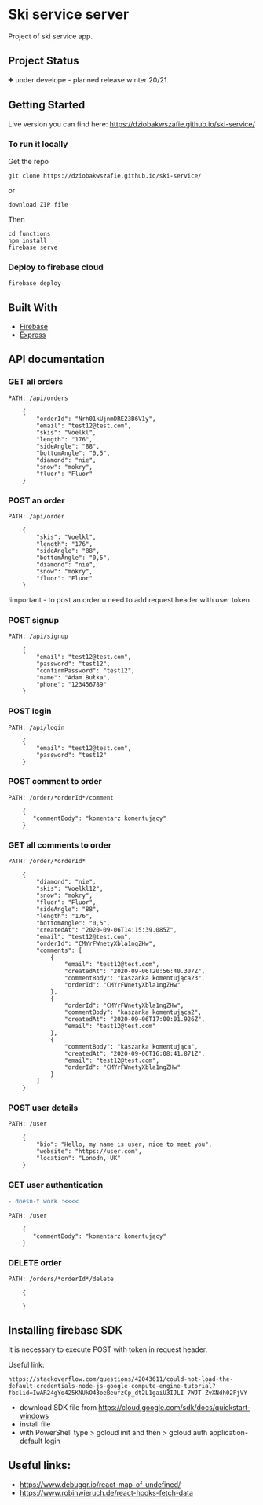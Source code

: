 # Ski service server

Project of ski service app.

## Project Status

:heavy_plus_sign: under develope - planned release winter 20/21.

## Getting Started

Live version you can find here: https://dziobakwszafie.github.io/ski-service/

### To run it locally

Get the repo

```
git clone https://dziobakwszafie.github.io/ski-service/
```

or

```
download ZIP file
```

Then

```
cd functions
npm install
firebase serve
```

### Deploy to firebase cloud

```
firebase deploy
```

## Built With

- [Firebase](https://firebase.google.com/)
- [Express](hhttps://expressjs.com/)

## API documentation

### GET all orders

```
PATH: /api/orders

    {
        "orderId": "Nrh01kUjnmDRE23B6V1y",
        "email": "test12@test.com",
        "skis": "Voelkl",
        "length": "176",
        "sideAngle": "88",
        "bottomAngle": "0,5",
        "diamond": "nie",
        "snow": "mokry",
        "fluor": "Fluor"
    }
```

### POST an order

```
PATH: /api/order

    {
        "skis": "Voelkl",
        "length": "176",
        "sideAngle": "88",
        "bottomAngle": "0,5",
        "diamond": "nie",
        "snow": "mokry",
        "fluor": "Fluor"
    }
```

!important - to post an order u need to add request header with user token

### POST signup

```
PATH: /api/signup

    {
        "email": "test12@test.com",
        "password": "test12",
        "confirmPassword": "test12",
        "name": "Adam Bułka",
        "phone": "123456789"
    }
```

### POST login

```
PATH: /api/login

    {
        "email": "test12@test.com",
        "password": "test12"
    }
```

### POST comment to order

```
PATH: /order/*orderId*/comment

    {
       "commentBody": "komentarz komentujący"
    }
```

### GET all comments to order

```
PATH: /order/*orderId*

    {
        "diamond": "nie",
        "skis": "Voelkl12",
        "snow": "mokry",
        "fluor": "Fluor",
        "sideAngle": "88",
        "length": "176",
        "bottomAngle": "0,5",
        "createdAt": "2020-09-06T14:15:39.085Z",
        "email": "test12@test.com",
        "orderId": "CMYrFWnetyXbla1ngZHw",
        "comments": [
            {
                "email": "test12@test.com",
                "createdAt": "2020-09-06T20:56:40.307Z",
                "commentBody": "kaszanka komentująca23",
                "orderId": "CMYrFWnetyXbla1ngZHw"
            },
            {
                "orderId": "CMYrFWnetyXbla1ngZHw",
                "commentBody": "kaszanka komentująca2",
                "createdAt": "2020-09-06T17:00:01.926Z",
                "email": "test12@test.com"
            },
            {
                "commentBody": "kaszanka komentująca",
                "createdAt": "2020-09-06T16:08:41.871Z",
                "email": "test12@test.com",
                "orderId": "CMYrFWnetyXbla1ngZHw"
            }
        ]
    }

```

### POST user details

```
PATH: /user

    {
        "bio": "Hello, my name is user, nice to meet you",
        "website": "https://user.com",
        "location": "Lonodn, UK"
    }
```

### GET user authentication

```diff
- doesn-t work :<<<<
```

```
PATH: /user

    {
       "commentBody": "komentarz komentujący"
    }
```

### DELETE order

```
PATH: /orders/*orderId*/delete

    {

    }
```

## Installing firebase SDK

It is necessary to execute POST with token in request header.

Useful link:

```
https://stackoverflow.com/questions/42043611/could-not-load-the-default-credentials-node-js-google-compute-engine-tutorial?fbclid=IwAR24gYo425KNUkO43oeBeufzCp_dt2L1gaiU3IJLI-7WJT-ZvXNdh02PjVY
```

- download SDK file from https://cloud.google.com/sdk/docs/quickstart-windows
- install file
- with PowerShell type > gcloud init and then > gcloud auth application-default login

## Useful links:

- https://www.debuggr.io/react-map-of-undefined/
- https://www.robinwieruch.de/react-hooks-fetch-data
